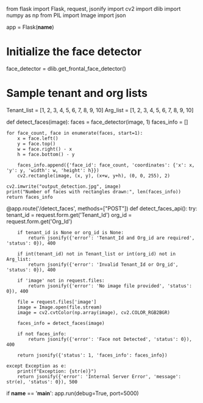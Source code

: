 from flask import Flask, request, jsonify
import cv2
import dlib
import numpy as np
from PIL import Image
import json

app = Flask(__name__)

# Initialize the face detector
face_detector = dlib.get_frontal_face_detector()

# Sample tenant and org lists
Tenant_list = [1, 2, 3, 4, 5, 6, 7, 8, 9, 10]
Arg_list = [1, 2, 3, 4, 5, 6, 7, 8, 9, 10]

def detect_faces(image):
    faces = face_detector(image, 1)
    faces_info = []
    
    for face_count, face in enumerate(faces, start=1):
        x = face.left()
        y = face.top()
        w = face.right() - x
        h = face.bottom() - y

        faces_info.append({'face_id': face_count, 'coordinates': {'x': x, 'y': y, 'width': w, 'height': h}})
        cv2.rectangle(image, (x, y), (x+w, y+h), (0, 0, 255), 2)

    cv2.imwrite("output_detection.jpg", image)
    print("Number of faces with rectangles drawn:", len(faces_info))
    return faces_info

@app.route('/detect_faces', methods=["POST"])
def detect_faces_api():
    try:
        tenant_id = request.form.get('Tenant_Id')
        org_id = request.form.get('Org_Id')

        if tenant_id is None or org_id is None:
            return jsonify({'error': 'Tenant_Id and Org_id are required', 'status': 0}), 400

        if int(tenant_id) not in Tenant_list or int(org_id) not in Arg_list:
            return jsonify({'error': 'Invalid Tenant_Id or Org_id', 'status': 0}), 400

        if 'image' not in request.files:
            return jsonify({'error': 'No image file provided', 'status': 0}), 400

        file = request.files['image']
        image = Image.open(file.stream)
        image = cv2.cvtColor(np.array(image), cv2.COLOR_RGB2BGR)

        faces_info = detect_faces(image)
        
        if not faces_info:
            return jsonify({'error': 'Face not Detected', 'status': 0}), 400

        return jsonify({'status': 1, 'faces_info': faces_info})

    except Exception as e:
        print(f"Exception: {str(e)}")
        return jsonify({'error': 'Internal Server Error', 'message': str(e), 'status': 0}), 500

if __name__ == '__main__':
    app.run(debug=True, port=5000)
